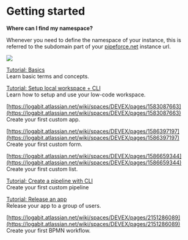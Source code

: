 # Getting started

**Where can I find my namespace?**

Whenever you need to define the namespace of your instance, this is referred to the subdomain part of your [pipeforce.net](http://pipeforce.net) instance url.

![](https://logabit.atlassian.net/wiki/download/attachments/2151284847/image-20210212-104035.png?api=v2)

[Tutorial: Basics](https://logabit.atlassian.net/wiki/spaces/DEVEX/pages/2151284899/Tutorial%3A+Basics)  
Learn basic terms and concepts.

[Tutorial: Setup local workspace + CLI](https://logabit.atlassian.net/wiki/spaces/DEVEX/pages/2151285978)  
Learn how to setup and use your low-code workspace.

[https://logabit.atlassian.net/wiki/spaces/DEVEX/pages/1583087663](https://logabit.atlassian.net/wiki/spaces/DEVEX/pages/1583087663)  
Create your first custom app.

[https://logabit.atlassian.net/wiki/spaces/DEVEX/pages/1586397197](https://logabit.atlassian.net/wiki/spaces/DEVEX/pages/1586397197)  
Create your first custom form.

[https://logabit.atlassian.net/wiki/spaces/DEVEX/pages/1586659344](https://logabit.atlassian.net/wiki/spaces/DEVEX/pages/1586659344)  
Create your first custom list.

[Tutorial: Create a pipeline with CLI](https://logabit.atlassian.net/wiki/spaces/DEVEX/pages/2151286028/Tutorial%3A+Create+a+pipeline+with+CLI)  
Create your first custom pipeline

[Tutorial: Release an app](https://logabit.atlassian.net/wiki/spaces/DEVEX/pages/2151286074/Tutorial%3A+Release+an+app)  
Release your app to a group of users.

[https://logabit.atlassian.net/wiki/spaces/DEVEX/pages/2151286089](https://logabit.atlassian.net/wiki/spaces/DEVEX/pages/2151286089)  
Create your first BPMN workflow.
